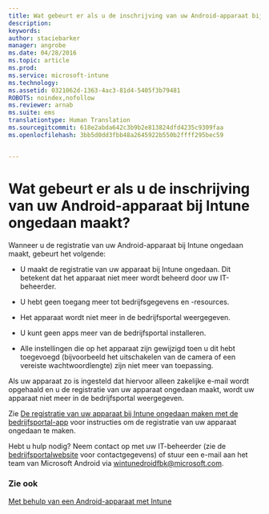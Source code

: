 ```yaml
---
title: Wat gebeurt er als u de inschrijving van uw Android-apparaat bij Intune ongedaan maakt? | Microsoft Intune
description: 
keywords: 
author: staciebarker
manager: angrobe
ms.date: 04/28/2016
ms.topic: article
ms.prod: 
ms.service: microsoft-intune
ms.technology: 
ms.assetid: 0321062d-1363-4ac3-81d4-5405f3b79481
ROBOTS: noindex,nofollow
ms.reviewer: arnab
ms.suite: ems
translationtype: Human Translation
ms.sourcegitcommit: 618e2abda642c3b9b2e813824dfd4235c9309faa
ms.openlocfilehash: 3bb5d0dd3fbb48a2645922b550b2ffff295bec59


---
```



# Wat gebeurt er als u de inschrijving van uw Android-apparaat bij Intune ongedaan maakt?

Wanneer u de registratie van uw Android-apparaat bij Intune ongedaan maakt, gebeurt het volgende:

-   U maakt de registratie van uw apparaat bij Intune ongedaan. Dit betekent dat het apparaat niet meer wordt beheerd door uw IT-beheerder.

-   U hebt geen toegang meer tot bedrijfsgegevens en -resources.

-   Het apparaat wordt niet meer in de bedrijfsportal weergegeven.

-   U kunt geen apps meer van de bedrijfsportal installeren.

-   Alle instellingen die op het apparaat zijn gewijzigd toen u dit hebt toegevoegd (bijvoorbeeld het uitschakelen van de camera of een vereiste wachtwoordlengte) zijn niet meer van toepassing.

Als uw apparaat zo is ingesteld dat hiervoor alleen zakelijke e-mail wordt opgehaald en u de registratie van uw apparaat ongedaan maakt, wordt uw apparaat niet meer in de bedrijfsportal weergegeven.

Zie [De registratie van uw apparaat bij Intune ongedaan maken met de bedrijfsportal-app](unenroll-your-device-from-intune-android.md) voor instructies om de registratie van uw apparaat ongedaan te maken.

Hebt u hulp nodig? Neem contact op met uw IT-beheerder (zie de [bedrijfsportalwebsite](http://portal.manage.microsoft.com) voor contactgegevens) of stuur een e-mail aan het team van Microsoft Android via wintunedroidfbk@microsoft.com.


### Zie ook
[Met behulp van een Android-apparaat met Intune](using-your-android-device-with-intune.md)



<!--HONumber=Jul16_HO4-->


